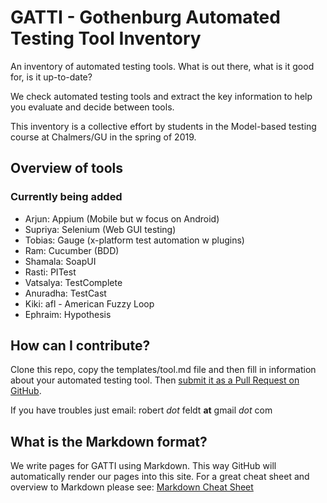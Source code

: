 # GATTI - Gothenburg Automated Testing Tool Inventory

An inventory of automated testing tools. What is out there, what is it good for, is it up-to-date?

We check automated testing tools and extract the key information to help you evaluate and decide between tools. 

This inventory is a collective effort by students in the Model-based testing course at Chalmers/GU in the spring of 2019.

## Overview of tools

### Currently being added
- Arjun: Appium (Mobile but w focus on Android)
- Supriya: Selenium (Web GUI testing)
- Tobias: Gauge (x-platform test automation w plugins)
- Ram: Cucumber (BDD)
- Shamala: SoapUI
- Rasti: PITest
- Vatsalya: TestComplete
- Anuradha: TestCast
- Kiki: afl - American Fuzzy Loop
- Ephraim: Hypothesis

## How can I contribute?
Clone this repo, copy the templates/tool.md file and then fill in information about your automated testing tool. Then [submit it as a Pull Request on GitHub](https://help.github.com/en/articles/creating-a-pull-request).

If you have troubles just email: robert _dot_ feldt __at__ gmail _dot_ com

## What is the Markdown format?
We write pages for GATTI using Markdown. This way GitHub will automatically render our pages into this site. For a great cheat sheet and overview to Markdown please see: [Markdown Cheat Sheet](https://github.com/adam-p/markdown-here/wiki/Markdown-Cheatsheet)